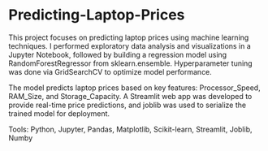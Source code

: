 # Predicting-Laptop-Prices
This project focuses on predicting laptop prices using machine learning techniques. I performed exploratory data analysis and visualizations in a Jupyter Notebook, followed by building a regression model using RandomForestRegressor from sklearn.ensemble. Hyperparameter tuning was done via GridSearchCV to optimize model performance.

The model predicts laptop prices based on key features: Processor_Speed, RAM_Size, and Storage_Capacity. A Streamlit web app was developed to provide real-time price predictions, and joblib was used to serialize the trained model for deployment.

Tools: Python, Jupyter, Pandas, Matplotlib, Scikit-learn, Streamlit, Joblib, Numby
